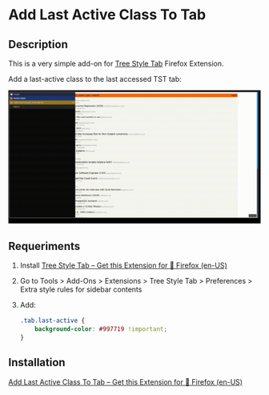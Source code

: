 # Add Last Active Class To Tab

## Description

This is a very simple add-on for [Tree Style Tab](https://github.com/piroor/treestyletab/) Firefox Extension.

Add a last-active class to the last accessed TST tab:

![](tst-add-last-active-tab.gif)

## Requeriments

1. Install [Tree Style Tab – Get this Extension for 🦊 Firefox (en-US)](https://addons.mozilla.org/en-US/firefox/addon/tree-style-tab/)

2. Go to Tools > Add-Ons > Extensions > Tree Style Tab > Preferences > Extra style rules for sidebar contents

3. Add:

    ```css
    .tab.last-active {
        background-color: #997719 !important;
    }
    ```

## Installation

[Add Last Active Class To Tab – Get this Extension for 🦊 Firefox (en-US)](https://addons.mozilla.org/en-US/firefox/addon/add-last-active-class-to-tab/)
